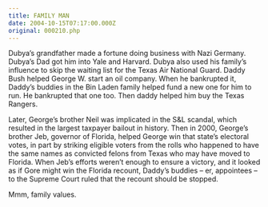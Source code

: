 ```yaml
---
title: FAMILY MAN
date: 2004-10-15T07:17:00.000Z
original: 000210.php
---
```


Dubya’s grandfather made a fortune doing business with Nazi Germany. Dubya’s Dad got him into Yale and Harvard. Dubya also used his family’s influence to skip the waiting list for the Texas Air National Guard. Daddy Bush helped George W. start an oil company. When he bankrupted it, Daddy’s buddies in the Bin Laden family helped fund a new one for him to run. He bankrupted that one too. Then daddy helped him buy the Texas Rangers.

Later, George’s brother Neil was implicated in the S&L scandal, which resulted in the largest taxpayer bailout in history. Then in 2000, George’s brother Jeb, governor of Florida, helped George win that state’s electoral votes, in part by striking eligible voters from the rolls who happened to have the same names as convicted felons from Texas who may have moved to Florida. When Jeb’s efforts weren’t enough to ensure a victory, and it looked as if Gore might win the Florida recount, Daddy’s buddies – er, appointees – to the Supreme Court ruled that the recount should be stopped.

Mmm, family values.
